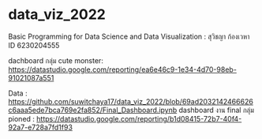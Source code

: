 # data_viz_2022
Basic Programming for Data Science and Data Visualization : สุวิชญา ก้องเวหา ID 6230204555

dachboard กลุ่ม cute monster: https://datastudio.google.com/reporting/ea6e46c9-1e34-4d70-98eb-91021087a551

Data : https://github.com/suwitchaya17/data_viz_2022/blob/69ad2032142466626c6aaa5ede7bca769e2fa852/Final_Dashboard.ipynb
dashboard งาน final กลุ่ม pioned : https://datastudio.google.com/reporting/b1d08415-72b7-40f4-92a7-e728a7fd1f93
